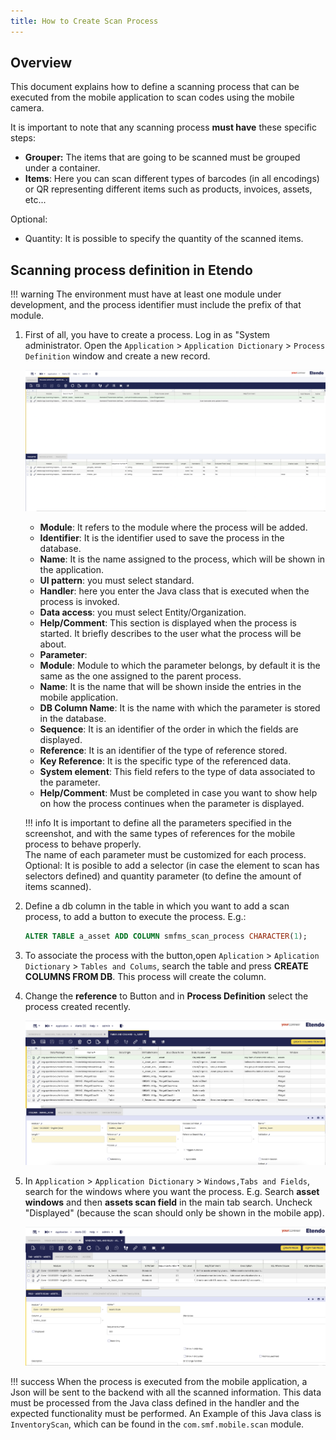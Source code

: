 ```yaml
---
title: How to Create Scan Process
---
```


## Overview

This document explains how to define a scanning process that can be executed from the mobile application to scan codes using the mobile camera.

It is important to note that any scanning process **must have** these specific steps:

- **Grouper:** The items that are going to be scanned must be grouped under a container.
- **Items**: Here you can scan different types of barcodes (in all encodings) or QR representing different items such as products, invoices, assets, etc...

Optional:

- Quantity: It is possible to specify the quantity of the scanned items.

## Scanning process definition in Etendo

!!! warning
    The environment must have at least one module under development, and the process identifier must include the prefix of that module.

1. First of all, you have to create a process. Log in as "System administrator. Open the `Application` > `Application Dictionary` > `Process Definition` window and create a new record.

    ![scanprocessdefinition.png](/assets/legacy/technicaldocumentation/platform/scanprocessdefinition.png)

    - **Module**: It refers to the module where the process will be added.
    - **Identifier**: It is the identifier used to save the process in the database.
    - **Name**: It is the name assigned to the process, which will be shown in the application.
    - **UI pattern**: you must select standard.
    - **Handler**: here you enter the Java class that is executed when the process is invoked.
    - **Data access**: you must select Entity/Organization.
    - **Help/Comment**: This section is displayed when the process is started. It briefly describes to the user what the process will be about.
    - **Parameter**:
    - **Module**: Module to which the parameter belongs, by default it is the same as the one assigned to the parent process.
    - **Name**: It is the name that will be shown inside the entries in the mobile application.
    - **DB Column Name**: It is the name with which the parameter is stored in the database.
    - **Sequence**: It is an identifier of the order in which the fields are displayed.
    - **Reference**: It is an identifier of the type of reference stored.
    - **Key Reference**: It is the specific type of the referenced data.
    - **System element**: This field refers to the type of data associated to the parameter.
    - **Help/Comment**: Must be completed in case you want to show help on how the process continues when the parameter is displayed.


    !!! info
        It is important to define all the parameters specified in the screenshot, and with the same types of references for the mobile process to behave properly.  
        The name of each parameter must be customized for each process.
        Optional: It is posible to add a selector (in case the element to scan has selectors defined) and quantity parameter (to define the amount of items scanned).

2. Define a db column in the table in which you want to add a scan process, to add a button to execute the process. E.g.: 

    ```sql
    ALTER TABLE a_asset ADD COLUMN smfms_scan_process CHARACTER(1);
    ```

3. To associate the process with the button,open `Aplication` > `Aplication Dictionary` > `Tables and Colums`, search the table and press **CREATE COLUMNS FROM DB**. This process will create the column.

4. Change the **reference** to Button and in **Process Definition** select the process created recently.

    ![scanprocess2](/assets/developer-guide/etendo-classic/how-to-guides/scanprocess2.png)

5. In `Application` > `Application Dictionary` > `Windows,Tabs and Fields`, search for the windows where you want the process.
   E.g. Search **asset windows** and then **assets scan field** in the main tab search. Uncheck "Displayed" (because the scan should only be shown in the mobile app).

    ![sacnprocess1](/assets/developer-guide/etendo-classic/how-to-guides/scanprocess1.png)


!!! success
    When the process is executed from the mobile application, a Json will be sent to the backend with all the scanned information. This data must be processed from the Java class defined in the handler and the expected functionality must be performed.
    An Example of this Java class is `InventoryScan`, which can be found in the `com.smf.mobile.scan` module.
